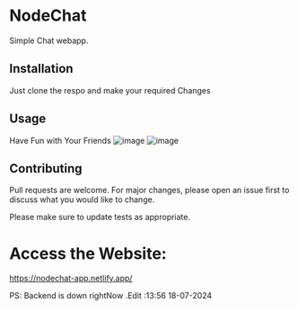 # NodeChat

Simple Chat webapp.

## Installation

Just clone the respo and make your required Changes

## Usage

Have Fun with Your Friends
![image](https://github.com/Rohit-Bhetal/NodeChat/assets/96344296/bdaa7ff4-31c3-4531-b3f2-d38b630876f2)
![image](https://github.com/Rohit-Bhetal/NodeChat/assets/96344296/ef6d87ac-e1b6-4785-95ec-eda717e9274c)


## Contributing

Pull requests are welcome. For major changes, please open an issue first
to discuss what you would like to change.

Please make sure to update tests as appropriate.

# Access the Website:
  https://nodechat-app.netlify.app/


PS: Backend is down rightNow .Edit :13:56 18-07-2024

